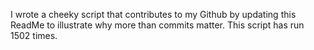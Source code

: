I wrote a cheeky script that contributes to my Github by updating this ReadMe to illustrate why more than commits matter. This script has run 1502 times.